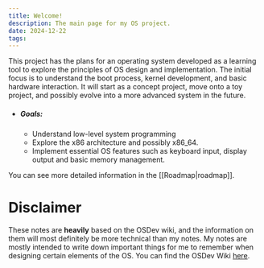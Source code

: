 ```yaml
---
title: Welcome!
description: The main page for my OS project.
date: 2024-12-22
tags:
---
```

This project has the plans for an operating system developed as a learning tool to explore the principles of OS design and implementation. The initial focus is to understand the boot process, kernel development, and basic hardware interaction. It will start as a concept project, move onto a toy project, and possibly evolve into a more advanced system in the future.

- ##### Goals:
	- Understand low-level system programming
	- Explore the x86 architecture and possibly x86_64.
	- Implement essential OS features such as keyboard input, display output and basic memory management.


You can see more detailed information in the [[Roadmap|roadmap]].

# Disclaimer

These notes are **heavily** based on the OSDev wiki, and the information on them will most definitely be more technical than my notes. My notes are mostly intended to write down important things for me to remember when designing certain elements of the OS. You can find the OSDev Wiki [here](https://wiki.osdev.org/Expanded_Main_Page).